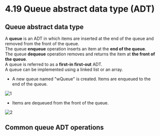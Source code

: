 # 4.19 Queue abstract data type (ADT)

## Queue abstract data type
A **queue** is an ADT in which items are inserted at the end of the queue and removed from the front of the queue.   
The queue **enqueue** operation inserts an item at the **end of the queue**.   
The queue **dequeue** operation removes and returns the item at **the front of the queue**.   
A queue is referred to as a **first-in first-out** ADT.   
A queue can be implemented using a linked list or an array.   

* A new queue named "wQueue" is created. Items are enqueued to the end of the queue.

![1](https://github.com/ijaejun1025/CIS223-Algorithms/assets/154036705/8fbf0769-6efc-44d5-8aa7-eb6571e9730b)

* Items are dequeued from the front of the queue.

![2](https://github.com/ijaejun1025/CIS223-Algorithms/assets/154036705/6d13b6df-f76a-4139-b2bd-1e3b5543a82a)

## Common queue ADT operations
